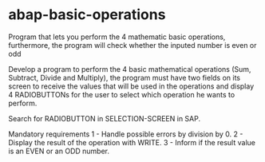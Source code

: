 # abap-basic-operations
Program that lets you perform the 4 mathematic basic operations, furthermore, the program will check whether the inputed number is even or odd

Develop a program to perform the 4 basic mathematical operations (Sum, Subtract, Divide and Multiply), the program must have two fields on its screen to receive the values that will be used in the operations and display 4 RADIOBUTTONs for the user to select which operation he wants to perform.

Search for RADIOBUTTON in SELECTION-SCREEN in SAP.

Mandatory requirements
1 - Handle possible errors by division by 0.
2 - Display the result of the operation with WRITE.
3 - Inform if the result value is an EVEN or an ODD number.
